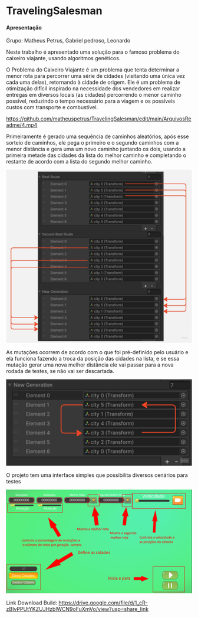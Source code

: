 # TravelingSalesman

#### Apresentação ####

Grupo: Matheus Petrus, Gabriel pedroso, Leonardo

Neste trabalho  é apresentado uma solução para o famoso problema do caixeiro viajante, usando algoritmos genéticos.

O Problema do Caixeiro Viajante é um problema que tenta determinar a menor rota para percorrer uma série de cidades (visitando uma única vez cada uma delas), retornando à cidade de origem. Ele é um problema de otimização difícil inspirado na necessidade dos vendedores em realizar entregas em diversos locais (as cidades) percorrendo o menor caminho possível, reduzindo o tempo necessário para a viagem e os possíveis custos com transporte e combustível.

https://github.com/matheuspetrus/TravelingSalesman/edit/main/ArquivosReadme/4.mp4

Primeiramente é gerado uma sequência de caminhos aleatórios, após esse sorteio de caminhos, ele pega o primeiro e o segundo caminhos com a menor distância e gera uma um novo caminho juntando os dois, usando a primeira metade das cidades da lista do melhor caminho e completando o restante de acordo com a lista do segundo melhor caminho.

![Imagem1](/ArquivosReadme/2.jpg?raw=true)

As mutações ocorrem de acordo com o que foi pré-definido pelo usuário e ela funciona fazendo a troca da posição das cidades na lista, e se essa mutação gerar uma nova melhor distância ele vai passar para a nova rodada de testes, se não vai ser descartada.

![Imagem1](/ArquivosReadme/3.jpg?raw=true)

O projeto tem uma interface simples que possibilita diversos  cenários para testes 


![Imagem1](/ArquivosReadme/1.png?raw=true)


Link Download Build:
https://drive.google.com/file/d/1_cR-zBIvPPUtYKZUJHzblWCN9oFuXmVo/view?usp=share_link

